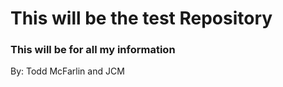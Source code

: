 # This will be the test Repository
### This will be for all my information
By: Todd McFarlin and JCM
